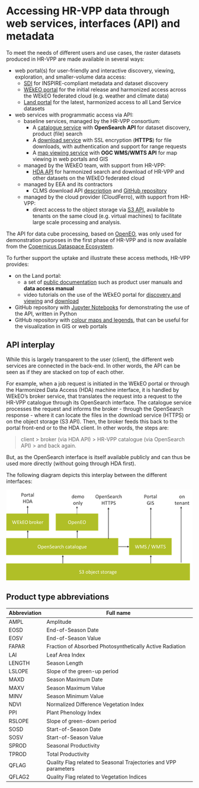 # Accessing HR-VPP data through web services, interfaces (API) and metadata

To meet the needs of different users and use cases, the raster datasets produced in HR-VPP are made available in several ways:

* web portal(s) for user-friendly and interactive discovery, viewing, exploration, and smaller-volume data access:
    * [SDI](./SDI.md) for INSPIRE-compliant metadata and dataset discovery
    * [WEkEO portal](./WEkEO.md) for the initial release and harmonized access across the WEkEO federated cloud (e.g. weather and climate data)
    * [Land portal](./Land_portal.md) for the latest, harmonized access to all Land Service datasets
* web services with programmatic access via API:
    * baseline services, managed by the HR-VPP consortium:
        * A [catalogue service](./Catalogue_service.md) with **OpenSearch API** for dataset discovery, product (file) search
        * A [download service](./Download_service.md) with SSL encryption (**HTTPS**) for file downloads, with authentication and support for range requests
        * A [map viewing service](./Map_viewing_service.md) with **OGC WMS/WMTS API** for map viewing in web portals and GIS
    * managed by the WEkEO team, with support from HR-VPP:
        * [HDA API](./WEkEO.md) for harmonized search and download of HR-VPP and other datasets on the WEkEO federated cloud
    * managed by EEA and its contractors
        * CLMS download API [description](https://land.copernicus.eu/en/how-to-guides/how-to-download-spatial-data/how-to-download-m2m) and [GitHub repository](https://eea.github.io/clms-api-docs/download.html)
    * managed by the cloud provider (CloudFerro), with support from HR-VPP:
        * direct access to the object storage via [S3 API](../01_Cloud_deployment/infrastructure/storage.md), available to tenants on the same cloud (e.g. virtual machines) to facilitate large scale processing and analysis.

The API for data cube processing, based on [OpenEO](https://openeo.org/), was only used for demonstration purposes in the first phase of HR-VPP and is now available from the [Copernicus Dataspace Ecosystem](https://dataspace.copernicus.eu/).

To further support the uptake and illustrate these access methods, HR-VPP provides:
* on the Land portal:
    * a set of [public documentation](https://land.copernicus.eu/en/technical-library/) such as product user manuals and **data access manual**
    * video tutorials on the use of the WEkEO portal for [discovery and viewing](https://land.copernicus.eu/en/products/vegetation/how-to-view-and-explore-high-resolution-vegetation-phenology-and-productivity-data-on-wekeo) and [download](https://land.copernicus.eu/en/products/vegetation/how-to-downlaod-high-resolution-vegetation-phenology-and-productivity-data-on-wekeo)
* GitHub repository with [Jupyter Notebooks](https://github.com/eea/clms-hrvpp-tools-python/tree/main/) for demonstrating the use of the API, written in Python
* GitHub repository with [colour maps and legends](https://github.com/eea/clms-hrvpp-colourmaps), that can be useful for the visualization in GIS or web portals

## API interplay

While this is largely transparent to the user (client), the different web services are connected in the back-end. In other words, the API can be seen as if they are stacked on top of each other.

For example, when a job request is initiated in the WEkEO portal or through the Harmonized Data Access (HDA) machine interface, it is handled by WEkEO’s broker service, that translates the request into a request to the HR-VPP catalogue through its OpenSearch interface. The catalogue service processes the request and informs the broker - through the OpenSearch response - where it can locate the files in the download service (HTTPS) or on the object storage (S3 API). Then, the broker feeds this back to the portal front-end or to the HDA client. In other words, the steps are:
> client > broker (via HDA API) > HR-VPP catalogue (via OpenSearch API) > and back again.

But, as the OpenSearch interface is itself available publicly and can thus be used more directly (without going through HDA first).

The following diagram depicts this interplay between the different interfaces:

![HR-VPP API overview](./assets/HR-VPP_API_overview.png)

## Product type abbreviations

|Abbreviation|Full name|
|------------|---------|
|AMPL|Amplitude|
|EOSD|End-of-Season Date|
|EOSV|End-of-Season Value|
|FAPAR|Fraction of Absorbed Photosynthetically Active Radiation|
|LAI|Leaf Area Index|
|LENGTH|Season Length|
|LSLOPE|Slope of the green-up period|
|MAXD|Season Maximum Date|
|MAXV|Season Maximum Value|
|MINV|Season Minimum Value|
|NDVI|Normalized Difference Vegetation Index|
|PPI|Plant Phenology Index|
|RSLOPE|Slope of green-down period|
|SOSD|Start-of-Season Date|
|SOSV|Start-of-Season Value|
|SPROD|Seasonal Productivity|
|TPROD|Total Productivity|
|QFLAG|Quality Flag related to Seasonal Trajectories and VPP parameters|
|QFLAG2|Quality Flag related to Vegetation Indices|
